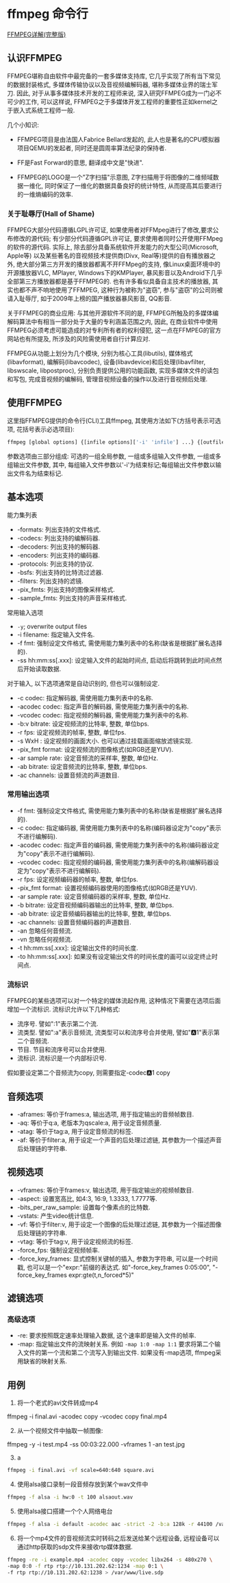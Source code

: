 # ffmpeg 命令行

[FFMPEG详解(完整版)](https://blog.csdn.net/davidullua/article/details/120562737)

## 认识FFMPEG

FFMPEG堪称自由软件中最完备的一套多媒体支持库, 它几乎实现了所有当下常见的数据封装格式,
多媒体传输协议以及音视频编解码器, 堪称多媒体业界的瑞士军刀.
因此, 对于从事多媒体技术开发的工程师来说, 深入研究FFMPEG成为一门必不可少的工作,
可以这样说, FFMPEG之于多媒体开发工程师的重要性正如kernel之于嵌入式系统工程师一般.

几个小知识:

+ FFMPEG项目是由法国人Fabrice Bellard发起的,
此人也是著名的CPU模拟器项目QEMU的发起者, 同时还是圆周率算法纪录的保持者.
+ FF是Fast Forward的意思, 翻译成中文是"快进".

+ FFMPEG的LOGO是一个"Z字扫描"示意图,
Z字扫描用于将图像的二维频域数据一维化,
同时保证了一维化的数据具备良好的统计特性, 从而提高其后要进行的一维熵编码的效率.

### 关于耻辱厅(Hall of Shame)

FFMPEG大部分代码遵循LGPL许可证,
如果使用者对FFMpeg进行了修改,要求公布修改的源代码;
有少部分代码遵循GPL许可证, 要求使用者同时公开使用FFMpeg的软件的源代码.
实际上, 除去部分具备系统软件开发能力的大型公司(Microsoft, Apple等)
以及某些著名的音视频技术提供商(Divx, Real等)提供的自有播放器之外,
绝大部分第三方开发的播放器都离不开FFMpeg的支持,
像Linux桌面环境中的开源播放器VLC, MPlayer, Windows下的KMPlayer,
暴风影音以及Android下几乎全部第三方播放器都是基于FFMPEG的.
也有许多看似具备自主技术的播放器, 其实也都不声不响地使用了FFMPEG,
这种行为被称为"盗窃", 参与"盗窃"的公司则被请入耻辱厅,
如于2009年上榜的国产播放器暴风影音, QQ影音.

关于FFMPEG的商业应用: 与其他开源软件不同的是,
FFMPEG所触及的多媒体编解码算法中有相当一部分处于大量的专利涵盖范围之内,
因此, 在商业软件中使用FFMPEG必须考虑可能造成的对专利所有者的权利侵犯,
这一点在FFMPEG的官方网站也有所提及, 所涉及的风险需使用者自行计算应对.

FFMPEG从功能上划分为几个模块, 分别为核心工具(libutils), 媒体格式(libavformat),
编解码(libavcodec), 设备(libavdevice)和后处理(libavfilter, libswscale, libpostproc),
分别负责提供公用的功能函数, 实现多媒体文件的读包和写包, 完成音视频的编解码,
管理音视频设备的操作以及进行音视频后处理.

## 使用FFMPEG

这里指FFMPEG提供的命令行(CLI)工具ffmpeg,
其使用方法如下(方括号表示可选项, 花括号表示必选项目):

```bash
ffmpeg [global options] {[infile options]['-i' 'infile'] ...} {[outfile options] 'outfile'...}
```

参数选项由三部分组成: 可选的一组全局参数,
一组或多组输入文件参数, 一组或多组输出文件参数,
其中, 每组输入文件参数以'-i'为结束标记;每组输出文件参数以输出文件名为结束标记.

## 基本选项

能力集列表

+ -formats: 列出支持的文件格式.
+ -codecs: 列出支持的编解码器.
+ -decoders: 列出支持的解码器.
+ -encoders: 列出支持的编码器.
+ -protocols: 列出支持的协议.
+ -bsfs: 列出支持的比特流过滤器.
+ -filters: 列出支持的滤镜.
+ -pix_fmts: 列出支持的图像采样格式.
+ -sample_fmts: 列出支持的声音采样格式.

常用输入选项

+ `-y`; overwrite output files
+ -i filename: 指定输入文件名.
+ -f fmt: 强制设定文件格式, 需使用能力集列表中的名称(缺省是根据扩展名选择的).
+ -ss hh:mm:ss[.xxx]: 设定输入文件的起始时间点, 启动后将跳转到此时间点然后开始读取数据.

对于输入, 以下选项通常是自动识别的, 但也可以强制设定.

+ -c codec: 指定解码器, 需使用能力集列表中的名称.
+ -acodec codec: 指定声音的解码器, 需使用能力集列表中的名称.
+ -vcodec codec: 指定视频的解码器, 需使用能力集列表中的名称.
+ -b:v bitrate: 设定视频流的比特率, 整数, 单位bps.
+ -r fps: 设定视频流的帧率, 整数, 单位fps.
+ -s WxH : 设定视频的画面大小. 也可以通过挂载画面缩放滤镜实现.
+ -pix_fmt format: 设定视频流的图像格式(如RGB还是YUV).
+ -ar sample rate: 设定音频流的采样率, 整数, 单位Hz.
+ -ab bitrate: 设定音频流的比特率, 整数, 单位bps.
+ -ac channels: 设置音频流的声道数目.

### 常用输出选项

+ -f fmt: 强制设定文件格式, 需使用能力集列表中的名称(缺省是根据扩展名选择的).
+ -c codec: 指定编码器, 需使用能力集列表中的名称(编码器设定为"copy"表示不进行编解码).
+ -acodec codec: 指定声音的编码器, 需使用能力集列表中的名称(编码器设定为"copy"表示不进行编解码).
+ -vcodec codec: 指定视频的编码器, 需使用能力集列表中的名称(编解码器设定为"copy"表示不进行编解码).
+ -r fps: 设定视频编码器的帧率, 整数, 单位fps.
+ -pix_fmt format: 设置视频编码器使用的图像格式(如RGB还是YUV).
+ -ar sample rate: 设定音频编码器的采样率, 整数, 单位Hz.
+ -b bitrate: 设定音视频编码器输出的比特率, 整数, 单位bps.
+ -ab bitrate: 设定音频编码器输出的比特率, 整数, 单位bps.
+ -ac channels: 设置音频编码器的声道数目.
+ -an 忽略任何音频流.
+ -vn 忽略任何视频流.
+ -t hh:mm:ss[.xxx]: 设定输出文件的时间长度.
+ -to hh:mm:ss[.xxx]: 如果没有设定输出文件的时间长度的画可以设定终止时间点.

### 流标识

FFMPEG的某些选项可以对一个特定的媒体流起作用, 这种情况下需要在选项后面增加一个流标识. 流标识允许以下几种格式:

+ 流序号. 譬如":1"表示第二个流.
+ 流类型. 譬如":a"表示音频流, 流类型可以和流序号合并使用, 譬如":a:1"表示第二个音频流.
+ 节目. 节目和流序号可以合并使用.
+ 流标识. 流标识是一个内部标识号.

假如要设定第二个音频流为copy, 则需要指定-codec:a:1 copy

## 音频选项

+ -aframes: 等价于frames:a, 输出选项, 用于指定输出的音频帧数目.
+ -aq: 等价于q:a, 老版本为qscale:a, 用于设定音频质量.
+ -atag: 等价于tag:a, 用于设定音频流的标签.
+ -af: 等价于filter:a, 用于设定一个声音的后处理过滤链, 其参数为一个描述声音后处理链的字符串.

## 视频选项

+ -vframes: 等价于frames:v, 输出选项, 用于指定输出的视频帧数目.
+ -aspect: 设置宽高比, 如4:3, 16:9, 1.3333, 1.7777等.
+ -bits_per_raw_sample: 设置每个像素点的比特数.
+ -vstats: 产生video统计信息.
+ -vf: 等价于filter:v, 用于设定一个图像的后处理过滤链, 其参数为一个描述图像后处理链的字符串.
+ -vtag: 等价于tag:v, 用于设定视频流的标签.
+ -force_fps: 强制设定视频帧率.
+ -force_key_frames: 显式控制关键帧的插入, 参数为字符串, 可以是一个时间戳, 也可以是一个"expr:"前缀的表达式.
如"-force_key_frames 0:05:00", "-force_key_frames expr:gte(t,n_forced*5)"

## 滤镜选项

### 高级选项

+ -re: 要求按照既定速率处理输入数据, 这个速率即是输入文件的帧率.
+ -map: 指定输出文件的流映射关系.
例如 `-map 1:0 -map 1:1` 要求将第二个输入文件的第一个流和第二个流写入到输出文件.
如果没有-map选项, ffmpeg采用缺省的映射关系.

## 用例

1. 将一个老式的avi文件转成mp4

ffmpeg -i final.avi -acodec copy -vcodec copy final.mp4

2. 从一个视频文件中抽取一帧图像:

ffmpeg -y -i test.mp4 -ss 00:03:22.000 -vframes 1 -an test.jpg

3. a

```bash
ffmpeg -i final.avi -vf scale=640:640 square.avi
```

4. 使用alsa接口录制一段音频存放到某个wav文件中

```bash
ffmpeg -f alsa -i hw:0 -t 100 alsaout.wav
```

5. 使用alsa接口搭建一个个人网络电台

```bash
ffmpeg -f alsa -i default -acodec aac -strict -2 -b:a 128k -r 44100 /var/www/data/main.m3u8
```

6. 将一个mp4文件的音视频流实时转码之后发送给某个远程设备,
远程设备可以通过http获取的sdp文件来接收rtp媒体数据.

```bash
ffmpeg -re -i example.mp4 -acodec copy -vcodec libx264 -s 480x270 \
-map 0:0 -f rtp rtp://10.131.202.62:1234 -map 0:1 \
-f rtp rtp://10.131.202.62:1238 > /var/www/live.sdp
```
